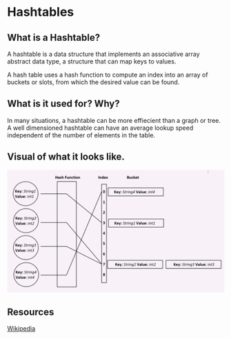 # Hashtables

## What is a Hashtable?

A hashtable is a data structure that implements an associative array abstract data type,
a structure that can map keys to values. 

A hash table uses a hash function to compute an index into an array of buckets or slots, from which the desired value can be found.


## What is it used for? Why?

In many situations, a hashtable can be more effiecient than a graph or tree. A well dimensioned hashtable
can have an average lookup speed independent of the number of elements in the table.

## Visual of what it looks like.

![Hashtable](../../assets/Hashtable.PNG)

## Resources

[Wikipedia](https://en.wikipedia.org/wiki/Hash_table)
